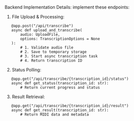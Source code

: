 Backend Implementation Details:
implement these endpoints:

1. File Upload & Processing:

```
   @app.post("/api/transcribe")
   async def upload_and_transcribe(
       audio: UploadFile,
       options: TranscriptionOptions = None
   ):
       # 1. Validate audio file
       # 2. Save to temporary storage
       # 3. Start async transcription task
       # 4. Return transcription ID
```

2. Status Polling:

```
   @app.get("/api/transcribe/{transcription_id}/status")
   async def get_status(transcription_id: str):
       # Return current progress and status
```

3. Result Retrieval:

```
   @app.get("/api/transcribe/{transcription_id}/result")
   async def get_result(transcription_id: str):
       # Return MIDI data and metadata
```
